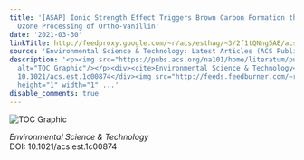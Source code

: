 ```yaml
---
title: '[ASAP] Ionic Strength Effect Triggers Brown Carbon Formation through Heterogeneous
  Ozone Processing of Ortho-Vanillin'
date: '2021-03-30'
linkTitle: http://feedproxy.google.com/~r/acs/esthag/~3/2f1tQNng5AE/acs.est.1c00874
source: 'Environmental Science & Technology: Latest Articles (ACS Publications)'
description: '<p><img src="https://pubs.acs.org/na101/home/literatum/publisher/achs/journals/content/esthag/0/esthag.ahead-of-print/acs.est.1c00874/20210330/images/medium/es1c00874_0008.gif"
  alt="TOC Graphic"/></p><div><cite>Environmental Science & Technology</cite></div><div>DOI:
  10.1021/acs.est.1c00874</div><img src="http://feeds.feedburner.com/~r/acs/esthag/~4/2f1tQNng5AE"
  height="1" width="1" ...'
disable_comments: true
---
```

<p><img src="https://pubs.acs.org/na101/home/literatum/publisher/achs/journals/content/esthag/0/esthag.ahead-of-print/acs.est.1c00874/20210330/images/medium/es1c00874_0008.gif" alt="TOC Graphic"/></p><div><cite>Environmental Science & Technology</cite></div><div>DOI: 10.1021/acs.est.1c00874</div><img src="http://feeds.feedburner.com/~r/acs/esthag/~4/2f1tQNng5AE" height="1" width="1" ...